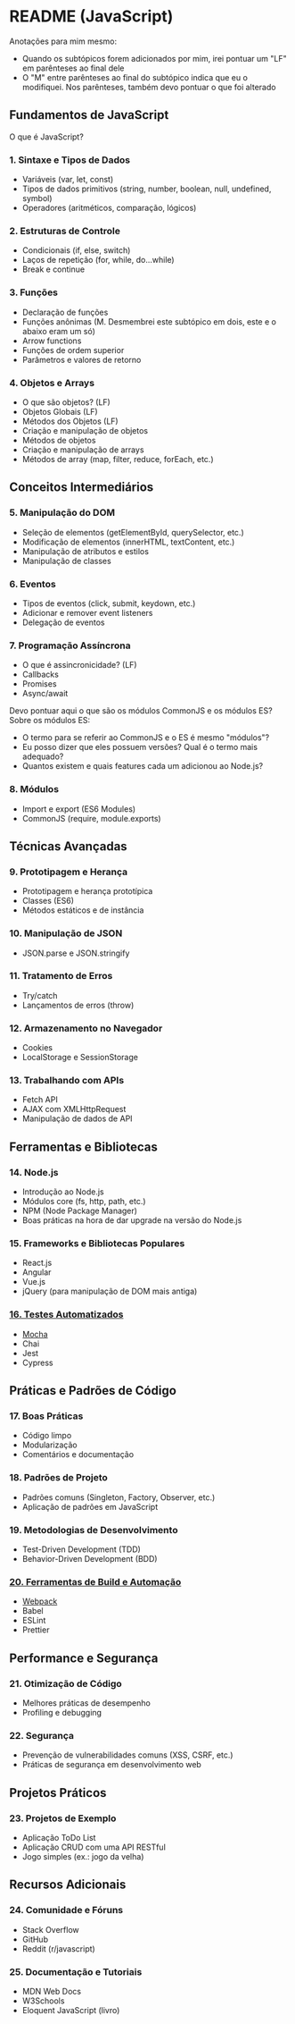 # README (JavaScript)

Anotações para mim mesmo:

- Quando os subtópicos forem adicionados por mim, irei pontuar um "LF" em parênteses ao final dele
- O "M" entre parênteses ao final do subtópico indica que eu o modifiquei. Nos parênteses, também devo pontuar o que foi alterado

## Fundamentos de JavaScript

O que é JavaScript?

### 1. Sintaxe e Tipos de Dados

- Variáveis (var, let, const)
- Tipos de dados primitivos (string, number, boolean, null, undefined, symbol)
- Operadores (aritméticos, comparação, lógicos)

### 2. Estruturas de Controle

- Condicionais (if, else, switch)
- Laços de repetição (for, while, do...while)
- Break e continue

### 3. Funções

- Declaração de funções
- Funções anônimas (M. Desmembrei este subtópico em dois, este e o abaixo eram um só)
- Arrow functions
- Funções de ordem superior
- Parâmetros e valores de retorno

### 4. Objetos e Arrays

- O que são objetos? (LF)
- Objetos Globais (LF)
- Métodos dos Objetos (LF)
- Criação e manipulação de objetos
- Métodos de objetos
- Criação e manipulação de arrays
- Métodos de array (map, filter, reduce, forEach, etc.)

## Conceitos Intermediários

### 5. Manipulação do DOM

- Seleção de elementos (getElementById, querySelector, etc.)
- Modificação de elementos (innerHTML, textContent, etc.)
- Manipulação de atributos e estilos
- Manipulação de classes

### 6. Eventos

- Tipos de eventos (click, submit, keydown, etc.)
- Adicionar e remover event listeners
- Delegação de eventos

### 7. Programação Assíncrona

- O que é assincronicidade? (LF)
- Callbacks
- Promises
- Async/await

Devo pontuar aqui o que são os módulos CommonJS e os módulos ES? Sobre os módulos ES:

- O termo para se referir ao CommonJS e o ES é mesmo "módulos"?
- Eu posso dizer que eles possuem versões? Qual é o termo mais adequado?
- Quantos existem e quais features cada um adicionou ao Node.js?

### 8. Módulos

- Import e export (ES6 Modules)
- CommonJS (require, module.exports)

## Técnicas Avançadas

### 9. Prototipagem e Herança

- Prototipagem e herança prototípica
- Classes (ES6)
- Métodos estáticos e de instância

### 10. Manipulação de JSON

- JSON.parse e JSON.stringify

### 11. Tratamento de Erros

- Try/catch
- Lançamentos de erros (throw)

### 12. Armazenamento no Navegador

- Cookies
- LocalStorage e SessionStorage

### 13. Trabalhando com APIs

- Fetch API
- AJAX com XMLHttpRequest
- Manipulação de dados de API

## Ferramentas e Bibliotecas

### 14. Node.js

- Introdução ao Node.js
- Módulos core (fs, http, path, etc.)
- NPM (Node Package Manager)
- Boas práticas na hora de dar upgrade na versão do Node.js

### 15. Frameworks e Bibliotecas Populares

- React.js
- Angular
- Vue.js
- jQuery (para manipulação de DOM mais antiga)

### [16. Testes Automatizados](./testes-automatizados/)

- [Mocha](./testes-automatizados/Mocha.md)
- Chai
- Jest
- Cypress

## Práticas e Padrões de Código

### 17. Boas Práticas

- Código limpo
- Modularização
- Comentários e documentação

### 18. Padrões de Projeto

- Padrões comuns (Singleton, Factory, Observer, etc.)
- Aplicação de padrões em JavaScript

### 19. Metodologias de Desenvolvimento

- Test-Driven Development (TDD)
- Behavior-Driven Development (BDD)

### [20. Ferramentas de Build e Automação](./ferramentas-build-automacao/)

- [Webpack](./ferramentas-build-automacao/Webpack.md)
- Babel
- ESLint
- Prettier

## Performance e Segurança

### 21. Otimização de Código

- Melhores práticas de desempenho
- Profiling e debugging

### 22. Segurança

- Prevenção de vulnerabilidades comuns (XSS, CSRF, etc.)
- Práticas de segurança em desenvolvimento web

## Projetos Práticos

### 23. Projetos de Exemplo

- Aplicação ToDo List
- Aplicação CRUD com uma API RESTful
- Jogo simples (ex.: jogo da velha)

## Recursos Adicionais

### 24. Comunidade e Fóruns

- Stack Overflow
- GitHub
- Reddit (r/javascript)

### 25. Documentação e Tutoriais

- MDN Web Docs
- W3Schools
- Eloquent JavaScript (livro)